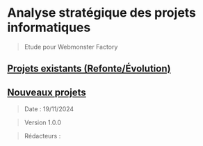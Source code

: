 # Analyse stratégique des projets informatiques

> Etude pour Webmonster Factory

## [Projets existants (Refonte/Évolution)](projets-existants.md)
## [Nouveaux projets](nouveau-projet.md)


> Date : 19/11/2024

> Version 1.0.0

> Rédacteurs : 
